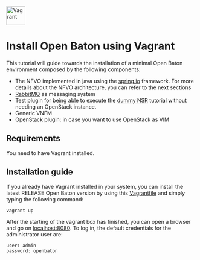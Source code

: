 <img src="../images/vagrant-logo.png" alt="Vagrant" style="width: 50px;"/>


# Install Open Baton using Vagrant 

This tutorial will guide towards the installation of a minimal Open Baton environment composed by the following components: 

* The NFVO implemented in java using the [spring.io][spring] framework. For more details about the NFVO architecture, you can refer to the next sections
* [RabbitMQ][reference-to-rabbit-site] as messaging system
* Test plugin for being able to execute the [dummy NSR][dummy-NSR] tutorial without needing an OpenStack instance. 
* Generic VNFM
* OpenStack plugin: in case you want to use OpenStack as VIM 

## Requirements 

You need to have Vagrant installed. 

## Installation guide

If you already have Vagrant installed in your system, you can install the latest RELEASE Open Baton version by using this [Vagrantfile][vagrantfile] and simply typing the following command:

```bash
vagrant up
```

After the starting of the vagrant box has finished, you can open a browser and go on [localhost:8080]. To log in, the default credentials for the administrator user are:

```
user: admin
password: openbaton
```


[spring]:https://spring.io
[localhost:8080]:http://localhost:8080/
[dummy-NSR]:dummy-NSR.md
[vagrantfile]: http://get.openbaton.org/vagrant/Vagrantfile
[reference-to-rabbit-site]:https://www.rabbitmq.com/

<!---
Script for open external links in a new tab
-->
<script type="text/javascript" charset="utf-8">
      // Creating custom :external selector
      $.expr[':'].external = function(obj){
          return !obj.href.match(/^mailto\:/)
                  && (obj.hostname != location.hostname);
      };
      $(function(){
        $('a:external').addClass('external');
        $(".external").attr('target','_blank');
      })
</script>
